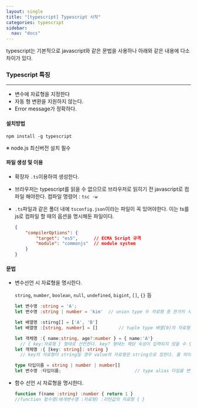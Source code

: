 ```yaml
---
layout: single
title: "[typescript] Typescript 시작"
categories: typescript
sidebar:
  nav: "docs"
---
```




typescript는 기본적으로 javascript와 같은 문법을 사용하나 아래와 같은 내용에 다소 차이가 있다.

### Typescript 특징

---

- 변수에 자료형을 지정한다
- 자동 형 변환을 지원하지 않는다.
- Error message가 정확하다.



#### 설치방법

`npm install -g typescript`

※ node.js 최신버전 설치 필수



#### 파일 생성 및 이용

- 확장자 `.ts`이용하여 생성한다.

- 브라우저는 typescript를 읽을 수 없으므로 브라우저로 읽히기 전 javascript로 컴파일 해야한다.
  컴파일 명령어 : `tsc -w`

- `.ts`파일과 같은 폴더 내에 `tsconfig.json`이라는 파일이 꼭 있어야한다. 
  이는  ts를 js로 컴파일 할 때의 옵션을 명시해둔 파일이다.

  ```json
  {
      "compilerOptions": {
          "target": "es5",		// ECMA Script 규격
          "module": "commonjs"	// module system
      }
  }
  ```

  

#### 문법

- 변수선언 시 자료형을 명시한다.

  `string`, `number`, `boolean`, `null`, `undefined`, `bigint`, `[]`, `{}` 등

  ```typescript
  let 변수명 :string = 'A';
  let 변수명 :string | number = 'kim'	// union type 두 자료형 중 한가지 사용을 의미한다.
  
  let 배열명 :stirng[] = ['A', 'B']
  let 배열명 :[string, number] = []		// tuple type 배열[0]의 자료형은 string, 배열[1]의 자료형은 number 
  
  let 객체명 :{ name:string, age?:number } = { name:'A'}	
  	// { key:자료형 } 형태로 선언한다. key? 형태는 해당 속성이 입력되지 않을 수 있다. 를 의미한다.
  let 객체명 :{ [key: string]: string }
  	// key의 자료형이 string일 경우 value의 자료형은 string으로 정한다. 를 의미한다.
  
  type 타입이름 = string | number | number[]	
  let 변수명 :타입이름;							// type alias 타입을 변수에 담아 사용할 수 있다.
  ```

  

- 함수 선언 시 자료형을 명시한다.

  ```typescript
  function f(name :string) :number { return 1 }
  //function 함수명(매개변수명 :자료형) :리턴값의 자료형 { }
  ```



